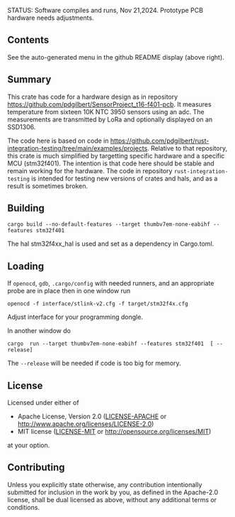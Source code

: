 STATUS: Software compiles and runs, Nov 21,2024. Prototype PCB hardware needs adjustments.

##  Contents

See the auto-generated menu in the github README display (above right).

## Summary

This crate has code for a hardware design as in repository
https://github.com/pdgilbert/SensorProject_t16-f401-pcb.
It measures temperature from sixteen 10K NTC 3950 sensors using an adc. 
The measurements are transmitted by LoRa and optionally displayed on an SSD1306.

The code here is based on code in 
https://github.com/pdgilbert/rust-integration-testing/tree/main/examples/projects.
Relative to that repository, this crate is much simplified by targetting specific hardware
and a specific MCU (stm32f401). 
The intention is that code here should be stable and remain working for the hardware.
The code in repository `rust-integration-testing` is intended for testing new versions of 
crates and hals, and as a result is sometimes broken.

## Building

```
cargo build --no-default-features --target thumbv7em-none-eabihf --features stm32f401 
```
The hal stm32f4xx_hal is used and set as a dependency in Cargo.toml.

## Loading

If `openocd`, `gdb`, `.cargo/config` with needed runners, and an appropriate probe are 
in place then in one window run

```
openocd -f interface/stlink-v2.cfg -f target/stm32f4x.cfg
```
Adjust interface for your programming dongle.

In another window do
```
cargo  run --target thumbv7em-none-eabihf --features stm32f401  [ --release]
```
The `--release` will be needed if code is too big for memory.

## License

Licensed under either of

 * Apache License, Version 2.0 ([LICENSE-APACHE](LICENSE-APACHE) or
   http://www.apache.org/licenses/LICENSE-2.0)
 * MIT license ([LICENSE-MIT](LICENSE-MIT) or
   http://opensource.org/licenses/MIT)

at your option.

## Contributing

Unless you explicitly state otherwise, any contribution intentionally submitted
for inclusion in the work by you, as defined in the Apache-2.0 license, shall
be dual licensed as above, without any additional terms or conditions.
